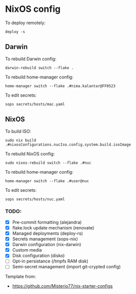 # NixOS config

To deploy remotely:
```
deploy -s
```

## Darwin

To rebuild Darwin config:
```
darwin-rebuild switch --flake .
```

To rebuild home-manager config:
```
home-manager switch --flake .#nima.kalantar@FF0523
```

To edit secrets:
```
sops secrets/hosts/mac.yaml
```

## NixOS

To build ISO:
```
sudo nix build .#nixosConfigurations.nucIso.config.system.build.isoImage
```

To rebuild NixOS config:
```
sudo nixos-rebuild switch --flake .#nuc
```

To rebuild home-manager config:
```
home-manager switch --flake .#user@nuc
```

To edit secrets:
```
sops secrets/hosts/nuc.yaml
```


### TODO:
- [x] Pre-commit formatting (alejandra)
- [x] flake.lock update mechanism (renovate)
- [x] Managed deployments (deploy-rs)
- [x] Secrets management (sops-nix)
- [x] Darwin configuration (nix-darwin)
- [x] Custom media
- [x] Disk configuration (disko)
- [ ] Opt-in persistance (/tmpfs RAM disk)
- [ ] Semi-secret management (import git-crypted config)

Template from:
 - https://github.com/Misterio77/nix-starter-configs